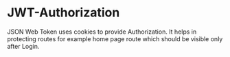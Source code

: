 ﻿# JWT-Authorization
JSON Web Token uses cookies to provide Authorization.
It helps in protecting routes for example home page route which should be visible only after Login.
